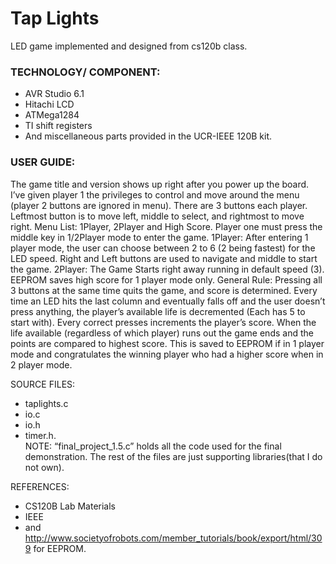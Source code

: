 # Tap Lights
LED game implemented and designed from cs120b class. 

### TECHNOLOGY/ COMPONENT:
* AVR Studio 6.1
* Hitachi LCD
* ATMega1284
* TI shift registers
* And miscellaneous parts provided in the UCR-IEEE 120B kit.


### USER GUIDE: 
The game title and version shows up right after you power up the board. 
I’ve given player 1 the privileges to control and move around the menu (player 2 buttons are ignored in menu).
There are 3 buttons each player.
Leftmost button is to move left, middle to select, and rightmost to move right.
Menu List: 1Player, 2Player and High Score. Player one must press the middle key in 1/2Player mode to enter the game. 
1Player: After entering 1 player mode, the user can choose between 2 to 6 (2 being fastest) for the LED speed. 
Right and Left buttons are used to navigate and middle to start the game. 
2Player: The Game Starts right away running in default speed (3). 
EEPROM saves high score for 1 player mode only.
General Rule: Pressing all 3 buttons at the same time quits the game, and score is determined.
Every time an LED hits the last column and eventually falls off and the user doesn’t press anything, the player’s available life is decremented (Each has 5 to start with).
Every correct presses increments the player’s score.
When the life available (regardless of which player) runs out the game ends and the points are compared to highest score.
This is saved to EEPROM if in 1 player mode and congratulates the winning player who had a higher score when in 2 player mode.


SOURCE FILES: 
* taplights.c
* io.c
* io.h
* timer.h.  
NOTE: “final_project_1.5.c” holds all the code used for the final demonstration. 
The rest of the files are just supporting libraries(that I do not own).


REFERENCES: 
* CS120B Lab Materials
* IEEE
* and http://www.societyofrobots.com/member_tutorials/book/export/html/309 for EEPROM.

